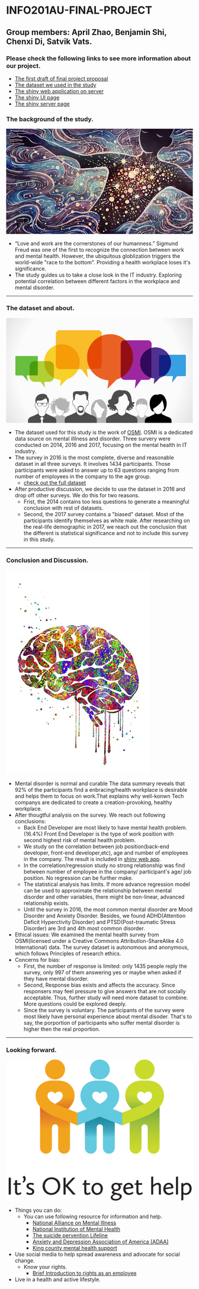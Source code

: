 # INFO201AU-FINAL-PROJECT

## Group members: April Zhao, Benjamin Shi, Chenxi Di, Satvik Vats.

### Please check the following links to see more information about our project.

* [The first draft of final project proposal](project-proposal.rmd)
* [The dataset we used in the study](https://www.kaggle.com/osmi/mental-health-in-tech-2016/version/1)
* [The shiny web application on server](https://benjamins.shinyapps.io/final-app/)
* [The shiny UI page](final-app/ui.R)
* [The shiny server page](final-app/server.R)

### The background of the study.
![](demo/mental_disorder.jpg)

* “Love and work are the cornerstones of our humanness.” Sigmund Freud was one of the first to recognize the connection between work and mental health. However, the ubiquitous globlization triggers the world-wide "race to the bottom". Providing a health workplace loses it's significance.
* The study guides us to take a close look in the IT industry. Exploring potential correlation between different factors in the workplace and mental disorder.

***

### The dataset and about.
![](demo/survey.png)

* The dataset used for this study is the work of [OSMI](https://osmihelp.org/). OSMI is a dedicated data source on mental illlness and disorder. Three survery were conducted on 2014, 2016 and 2017, focusing on the mental health in IT industry.
* The survey in 2016 is the most complete, diverse and reasonable dataset in all three surveys. It involves 1434 participants. Those participants were asked to answer up to 63 questions ranging from number of employees in the company to the age group.
  + [check out the full dataset](data/2016_survey.csv)
* After productive discussion, we decide to use the dataset in 2016 and drop off other surveys. We do this for two reasons.
  + Frist, the 2014 contains too less questions to generate a meaningful conclusion with rest of datasets.
  + Second, the 2017 survey contains a "biased" dataset. Most of the participants identify themselves as white male. After researching on the real-life demographic in 2017, we reach out the conclusion that the different is statistical significance and not to include this survey in this study.

***
### Conclusion and Discussion.
![](demo/brain.jpg)
* Mental disorder is normal and curable The data summary reveals that 92% of the participants find a enbracing/health workplace is desirable and helps them to focus on work.That explains why well-konwn Tech companys are dedicated to create a creation-provoking, healthy workplace.
* After thougtful analysis on the survey. We reach out following conclusions:
  + Back End Developer are most likely to have mental health problem. (16.4%) Front End Developer is the type of work position with second highest risk of mental health problem.
  + We study on the correlation between job position(back-end developer, front-end developer,etc), age and number of employees in the company. The result is included in [shiny web app](https://benjamins.shinyapps.io/final-app/).  
  + In the correlation/regression study no strong relationship was find between number of employee in the company/ participant's age/ job position. No regression can be further make. 
  + The statistical analysis has limits. If more advance regression model can be used to approximate the relationship between mental disorder and other variables, there might be non-linear, advanced relationship exists. 
  + Until the survey in 2016, the most common mental disorder are Mood Disorder and Anxiety Disorder. Besides, we found ADHD(Attention Deficit Hyperctivity Disorder) and PTSD(Post-traumatic Stress Disorder) are 3rd and 4th most common disorder.
* Ethical issues: We examined the mental health survey from OSMI(licensed under a Creative Commons Attribution-ShareAlike 4.0 International) data. The survey dataset is autonomous and anonymous, which follows Principles of research ethics.
* Concerns for bias:
  + First, the number of response is limited: only 1435 people reply the survey, only 997 of them answering yes or maybe when  asked if they have mental disorder. 
  + Second, Response bias exists and affects the accuracy. Since responsers may feel pressure to give answers that are not socially acceptable. Thus, further study will need more dataset to combine. More questions could be explored deeply.
  + Since the survey is voluntary. The participants of the survey were most likely have personal experience about mental disoder. That's to say, the porportion of participants who suffer mental disorder is higher then the real proportion. 

***
### Looking forward.
![](demo/help.png)
* Things you can do:
  - You can use following resource for information and help.
    - [National Alliance on Mental Illness](https://www.nami.org/stigmafreeco/resources)
    - [National Institution of Mental Health](https://www.nimh.nih.gov/health/find-help/index.shtml)
    - [The suicide pervention Lifeline](https://suicidepreventionlifeline.org/)
    - [Anxiety and Depression Association of America (ADAA)](https://adaa.org/)
    - [King county mental health support](https://www.kingcounty.gov/depts/community-human-services/mental-health-substance-abuse/services/mental-health.aspx)
* Use social media to help spread awareness and advocate for social change.
  - Know your rights.
    - [Brief Introduction to rights as an employee](https://employment.findlaw.com/employment-discrimination/employees-rights-101.html)
* Live in a health and active lifestyle.
